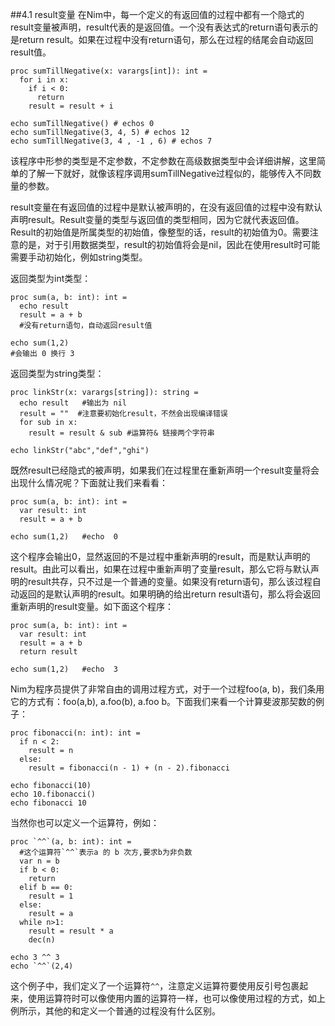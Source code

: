 ##4.1 result变量
在Nim中，每一个定义的有返回值的过程中都有一个隐式的result变量被声明，result代表的是返回值。一个没有表达式的return语句表示的是return result。如果在过程中没有return语句，那么在过程的结尾会自动返回result值。

    proc sumTillNegative(x: varargs[int]): int =
      for i in x:
        if i < 0:
          return
        result = result + i
    
    echo sumTillNegative() # echos 0
    echo sumTillNegative(3, 4, 5) # echos 12
    echo sumTillNegative(3, 4 , -1 , 6) # echos 7

该程序中形参的类型是不定参数，不定参数在高级数据类型中会详细讲解，这里简单的了解一下就好，就像该程序调用sumTillNegative过程似的，能够传入不同数量的参数。

result变量在有返回值的过程中是默认被声明的，在没有返回值的过程中没有默认声明result。Result变量的类型与返回值的类型相同，因为它就代表返回值。Result的初始值是所属类型的初始值，像整型的话，result的初始值为0。需要注意的是，对于引用数据类型，result的初始值将会是nil，因此在使用result时可能需要手动初始化，例如string类型。

返回类型为int类型：

    proc sum(a, b: int): int = 
      echo result
      result = a + b
      #没有return语句，自动返回result值
    
    echo sum(1,2)
    #会输出 0 换行 3

返回类型为string类型：

    proc linkStr(x: varargs[string]): string = 
      echo result   #输出为 nil
      result = ""  #注意要初始化result，不然会出现编译错误
      for sub in x:
        result = result & sub #运算符& 链接两个字符串
    
    echo linkStr("abc","def","ghi")


既然result已经隐式的被声明，如果我们在过程里在重新声明一个result变量将会出现什么情况呢？下面就让我们来看看：

    proc sum(a, b: int): int =
      var result: int
      result = a + b
    
    echo sum(1,2)   #echo  0

这个程序会输出0，显然返回的不是过程中重新声明的result，而是默认声明的result。由此可以看出，如果在过程中重新声明了变量result，那么它将与默认声明的result共存，只不过是一个普通的变量。如果没有return语句，那么该过程自动返回的是默认声明的result。如果明确的给出return result语句，那么将会返回重新声明的result变量。如下面这个程序：

    proc sum(a, b: int): int =
      var result: int
      result = a + b
      return result 
    
    echo sum(1,2)   #echo  3



Nim为程序员提供了非常自由的调用过程方式，对于一个过程foo(a, b)，我们条用它的方式有：foo(a,b),  a.foo(b),  a.foo b。下面我们来看一个计算斐波那契数的例子：

    proc fibonacci(n: int): int =  
      if n < 2:
        result = n  
      else:
        result = fibonacci(n - 1) + (n - 2).fibonacci
    
    echo fibonacci(10)
    echo 10.fibonacci()
    echo fibonacci 10



当然你也可以定义一个运算符，例如：

    proc `^^`(a, b: int): int = 
      #这个运算符`^^`表示a 的 b 次方,要求b为非负数 
      var n = b
      if b < 0:
        return
      elif b == 0:
        result = 1
      else:
        result = a
      while n>1:
        result = result * a
        dec(n)
    
    echo 3 ^^ 3
    echo `^^`(2,4)
  
这个例子中，我们定义了一个运算符`^^`，注意定义运算符要使用反引号包裹起来，使用运算符时可以像使用内置的运算符一样，也可以像使用过程的方式，如上例所示，其他的和定义一个普通的过程没有什么区别。